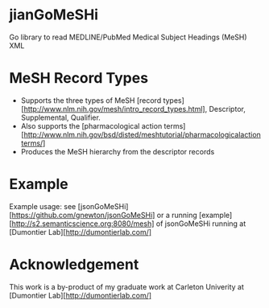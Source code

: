 jianGoMeSHi
===========

Go library to read MEDLINE/PubMed Medical Subject Headings (MeSH) XML

MeSH Record Types
===
* Supports the three types of MeSH [record types][http://www.nlm.nih.gov/mesh/intro_record_types.html], Descriptor, Supplemental, Qualifier.
* Also supports the [pharmacological action terms][http://www.nlm.nih.gov/bsd/disted/meshtutorial/pharmacologicalactionterms/]
* Produces the MeSH hierarchy from the descriptor records

Example
===
Example usage: see [jsonGoMeSHi][https://github.com/gnewton/jsonGoMeSHi] or a running [example][http://s2.semanticscience.org:8080/mesh] of jsonGoMeSHi running at [Dumontier Lab][http://dumontierlab.com/]


Acknowledgement
=============
This work is a by-product of my graduate work at Carleton Univerity at [Dumontier Lab][http://dumontierlab.com/]
